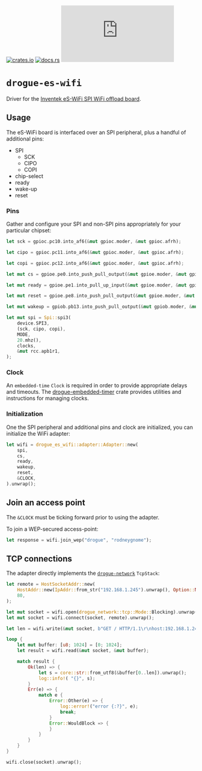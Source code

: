 [![crates.io](https://img.shields.io/crates/v/drogue-es-wifi.svg)](https://crates.io/crates/drogue-es-wifi)
[![docs.rs](https://docs.rs/drogue-es-wifi/badge.svg)](https://docs.rs/drogue-es-wifi)
[![Matrix](https://img.shields.io/matrix/drogue-iot:matrix.org)](https://matrix.to/#/#drogue-iot:matrix.org)

# `drogue-es-wifi`

Driver for the [Inventek eS-WiFi SPI WiFi offload board](https://www.digikey.com/en/products/detail/inventek-systems/ISM43362-M3G-L44-E-C6-2-1-8/7070042).

## Usage

The eS-WiFi board is interfaced over an SPI peripheral, plus a handful of additional pins:

* SPI
  * SCK
  * CIPO
  * COPI
* chip-select
* ready
* wake-up
* reset

### Pins

Gather and configure your SPI and non-SPI pins appropriately for your particular chipset:

```rust
let sck = gpioc.pc10.into_af6(&mut gpioc.moder, &mut gpioc.afrh);

let cipo = gpioc.pc11.into_af6(&mut gpioc.moder, &mut gpioc.afrh);

let copi = gpioc.pc12.into_af6(&mut gpioc.moder, &mut gpioc.afrh);

let mut cs = gpioe.pe0.into_push_pull_output(&mut gpioe.moder, &mut gpioe.otyper);

let mut ready = gpioe.pe1.into_pull_up_input(&mut gpioe.moder, &mut gpioe.pupdr);

let mut reset = gpioe.pe8.into_push_pull_output(&mut gpioe.moder, &mut gpioe.otyper);

let mut wakeup = gpiob.pb13.into_push_pull_output(&mut gpiob.moder, &mut gpiob.otyper);

let mut spi = Spi::spi3(
    device.SPI3,
    (sck, cipo, copi),
    MODE,
    20.mhz(),
    clocks,
    &mut rcc.apb1r1,
);
```

### Clock

An `embedded-time` `Clock` is required in order to provide appropriate delays and timeouts.
The [drogue-embedded-timer](https://crates.io/crates/drogue-embedded-timer) crate provides utilities and instructions for managing clocks.

### Initialization

One the SPI peripheral and additional pins and clock are initialized, you can initialize the WiFi adapter:

```rust
let wifi = drogue_es_wifi::adapter::Adapter::new(
    spi,
    cs,
    ready,
    wakeup,
    reset,
    &CLOCK,
).unwrap();
```

## Join an access point

The `&CLOCK` must be ticking forward prior to using the adapter.

To join a WEP-secured access-point:

```rust
let response = wifi.join_wep("drogue", "rodneygnome");
```

## TCP connections

The adapter directly implements the [`drogue-network`](https://crates.io/crates/drogue-network) `TcpStack`:

```rust
let remote = HostSocketAddr::new(
    HostAddr::new(IpAddr::from_str("192.168.1.245").unwrap(), Option::None),
    80,
);

let mut socket = wifi.open(drogue_network::tcp::Mode::Blocking).unwrap();
let mut socket = wifi.connect(socket, remote).unwrap();

let len = wifi.write(&mut socket, b"GET / HTTP/1.1\r\nhost:192.168.1.245\r\n\r\n").unwrap();

loop {
    let mut buffer: [u8; 1024] = [0; 1024];
    let result = wifi.read(&mut socket, &mut buffer);

    match result {
        Ok(len) => {
            let s = core::str::from_utf8(&buffer[0..len]).unwrap();
            log::info!( "{}", s);
        }
        Err(e) => {
            match e {
                Error::Other(e) => {
                    log::error!("error {:?}", e);
                    break;
                }
                Error::WouldBlock => {
                }
            }
        }
    }
}

wifi.close(socket).unwrap();
```
